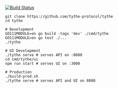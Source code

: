 [![Build Status](https://travis-ci.com/tythe-protocol/tythe.svg?branch=master)](https://travis-ci.com/tythe-protocol/tythe)

```
git clone https://github.com/tythe-protocol/tythe
cd tythe

# Development
GO111MODULE=on go build -tags 'dev' ./cmd/tythe
GO111MODULE=on go test ./...
./tythe

# UI Development
./tythe serve # serves API on :8080
cd cmd/tythe/ui
npm run start # serves UI on :3000

# Production
./build-prod.sh
./tythe serve # serves API and UI on 8080
```
